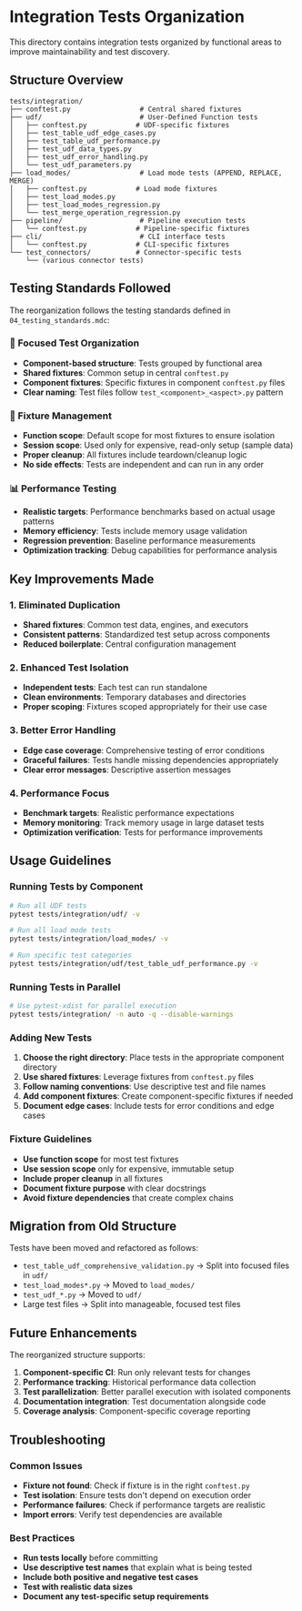 # Integration Tests Organization

This directory contains integration tests organized by functional areas to improve maintainability and test discovery.

## Structure Overview

```
tests/integration/
├── conftest.py                 # Central shared fixtures
├── udf/                        # User-Defined Function tests
│   ├── conftest.py            # UDF-specific fixtures
│   ├── test_table_udf_edge_cases.py
│   ├── test_table_udf_performance.py
│   ├── test_udf_data_types.py
│   ├── test_udf_error_handling.py
│   └── test_udf_parameters.py
├── load_modes/                 # Load mode tests (APPEND, REPLACE, MERGE)
│   ├── conftest.py            # Load mode fixtures
│   ├── test_load_modes.py
│   ├── test_load_modes_regression.py
│   └── test_merge_operation_regression.py
├── pipeline/                   # Pipeline execution tests
│   └── conftest.py            # Pipeline-specific fixtures
├── cli/                        # CLI interface tests
│   └── conftest.py            # CLI-specific fixtures
└── test_connectors/           # Connector-specific tests
    └── (various connector tests)
```

## Testing Standards Followed

The reorganization follows the testing standards defined in `04_testing_standards.mdc`:

### 🎯 Focused Test Organization
- **Component-based structure**: Tests grouped by functional area
- **Shared fixtures**: Common setup in central `conftest.py`
- **Component fixtures**: Specific fixtures in component `conftest.py` files
- **Clear naming**: Test files follow `test_<component>_<aspect>.py` pattern

### 🔧 Fixture Management
- **Function scope**: Default scope for most fixtures to ensure isolation
- **Session scope**: Used only for expensive, read-only setup (sample data)
- **Proper cleanup**: All fixtures include teardown/cleanup logic
- **No side effects**: Tests are independent and can run in any order

### 📊 Performance Testing
- **Realistic targets**: Performance benchmarks based on actual usage patterns
- **Memory efficiency**: Tests include memory usage validation
- **Regression prevention**: Baseline performance measurements
- **Optimization tracking**: Debug capabilities for performance analysis

## Key Improvements Made

### 1. Eliminated Duplication
- **Shared fixtures**: Common test data, engines, and executors
- **Consistent patterns**: Standardized test setup across components
- **Reduced boilerplate**: Central configuration management

### 2. Enhanced Test Isolation
- **Independent tests**: Each test can run standalone
- **Clean environments**: Temporary databases and directories
- **Proper scoping**: Fixtures scoped appropriately for their use case

### 3. Better Error Handling
- **Edge case coverage**: Comprehensive testing of error conditions
- **Graceful failures**: Tests handle missing dependencies appropriately
- **Clear error messages**: Descriptive assertion messages

### 4. Performance Focus
- **Benchmark targets**: Realistic performance expectations
- **Memory monitoring**: Track memory usage in large dataset tests
- **Optimization verification**: Tests for performance improvements

## Usage Guidelines

### Running Tests by Component

```bash
# Run all UDF tests
pytest tests/integration/udf/ -v

# Run all load mode tests
pytest tests/integration/load_modes/ -v

# Run specific test categories
pytest tests/integration/udf/test_table_udf_performance.py -v
```

### Running Tests in Parallel

```bash
# Use pytest-xdist for parallel execution
pytest tests/integration/ -n auto -q --disable-warnings
```

### Adding New Tests

1. **Choose the right directory**: Place tests in the appropriate component directory
2. **Use shared fixtures**: Leverage fixtures from `conftest.py` files
3. **Follow naming conventions**: Use descriptive test and file names
4. **Add component fixtures**: Create component-specific fixtures if needed
5. **Document edge cases**: Include tests for error conditions and edge cases

### Fixture Guidelines

- **Use function scope** for most test fixtures
- **Use session scope** only for expensive, immutable setup
- **Include proper cleanup** in all fixtures
- **Document fixture purpose** with clear docstrings
- **Avoid fixture dependencies** that create complex chains

## Migration from Old Structure

Tests have been moved and refactored as follows:

- `test_table_udf_comprehensive_validation.py` → Split into focused files in `udf/`
- `test_load_modes*.py` → Moved to `load_modes/`
- `test_udf_*.py` → Moved to `udf/`
- Large test files → Split into manageable, focused test files

## Future Enhancements

The reorganized structure supports:

1. **Component-specific CI**: Run only relevant tests for changes
2. **Performance tracking**: Historical performance data collection
3. **Test parallelization**: Better parallel execution with isolated components
4. **Documentation integration**: Test documentation alongside code
5. **Coverage analysis**: Component-specific coverage reporting

## Troubleshooting

### Common Issues

- **Fixture not found**: Check if fixture is in the right `conftest.py`
- **Test isolation**: Ensure tests don't depend on execution order
- **Performance failures**: Check if performance targets are realistic
- **Import errors**: Verify test dependencies are available

### Best Practices

- **Run tests locally** before committing
- **Use descriptive test names** that explain what is being tested
- **Include both positive and negative test cases**
- **Test with realistic data sizes**
- **Document any test-specific setup requirements** 